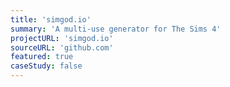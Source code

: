 ```yaml
---
title: 'simgod.io'
summary: 'A multi-use generator for The Sims 4'
projectURL: 'simgod.io'
sourceURL: 'github.com'
featured: true
caseStudy: false
---
```


